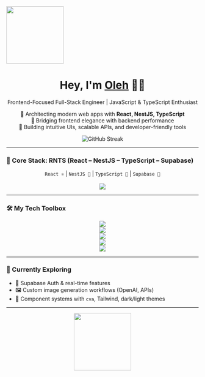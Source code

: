 <img src="https://raw.githubusercontent.com/OlehDev/OlehDev/main/banner.png" height="150" />

<h1 align="center">Hey, I'm <a href="https://github.com/OlehDev">Oleh</a> 👨‍💻</h1>

<p align="center">
  Frontend-Focused Full-Stack Engineer | JavaScript & TypeScript Enthusiast
</p>

<p align="center">
  🧠 Architecting modern web apps with <strong>React, NestJS, TypeScript</strong><br/>
  🚀 Bridging frontend elegance with backend performance<br/>
  🎨 Building intuitive UIs, scalable APIs, and developer-friendly tools
</p>

<p align="center">
  <img src="https://github-readme-streak-stats.herokuapp.com/?user=OlehDev&theme=tokyonight" alt="GitHub Streak" />
</p>

---

### 🧰 Core Stack: RNTS (React – NestJS – TypeScript – Supabase)

<p align="center">
  <code>React ⚛️</code> | <code>NestJS 🚀</code> | <code>TypeScript 🦕</code> | <code>Supabase 🧩</code><br/><br/>
  <img src="https://skillicons.dev/icons?i=react,nestjs,typescript,supabase" />
</p>

---

### 🛠️ My Tech Toolbox

<p align="center">
  <!-- Row 1: 4 icons -->
  <img src="https://skillicons.dev/icons?i=react,nextjs,ts,js" />
  <br />

  <!-- Row 2: 6 icons -->
  <img src="https://skillicons.dev/icons?i=redux,tailwind,materialui,shadcn,html,css" />
  <br />

  <!-- Row 3: 8 icons -->
  <img src="https://skillicons.dev/icons?i=nodejs,express,firebase,supabase,mongodb,postgres,prisma,vite" />
  <br />

  <!-- Row 4: 6 icons -->
  <img src="https://skillicons.dev/icons?i=git,github,vercel,figma,linux,bash" />
  <br />

  <!-- Row 5: 4 icons -->
  <img src="https://skillicons.dev/icons?i=jest,py,fastapi,postman" />
</p>

---

### 🧠 Currently Exploring

- 🧩 Supabase Auth & real-time features  
- 🖼️ Custom image generation workflows (OpenAI, APIs)  
- 🧱 Component systems with `cva`, Tailwind, dark/light themes  

---

<p align="center">
  <img src="https://raw.githubusercontent.com/OlehDev/OlehDev/main/footer.png" height="150" />
</p>
